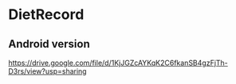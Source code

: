 # DietRecord

## Android version
https://drive.google.com/file/d/1KjJGZcAYKqK2C6fkanSB4gzFjTh-D3rs/view?usp=sharing
